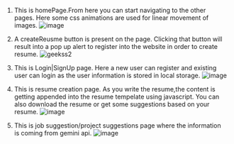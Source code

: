 1. This is homePage.From here you can start navigating to the other pages. Here some css animations are used for linear movement of images.
![image](https://github.com/RanitaGhosh04/ResumeBuilder/assets/82662107/f90e6eec-fb2e-426f-a675-3c5488693a7c)


2. A createReusme button is present on the page. Clicking that button will result into a pop up alert to register into the website in order to create resume.
![geekss2](https://github.com/RanitaGhosh04/ResumeBuilder/assets/82662107/8d4f03fb-5bac-449a-b22f-c79b253e0319)


3. This is Login|SignUp page. Here a new user can register and existing user can login as the user information is stored in local storage.
![image](https://github.com/RanitaGhosh04/ResumeBuilder/assets/82662107/799cb5ac-fa46-4879-a882-c6652454b586)


4. This is resume creation page. As you write the resume,the content is getting appended into the resume tempelate using javascript. You can also download the resume or get some suggestions based on your resume.
![image](https://github.com/RanitaGhosh04/ResumeBuilder/assets/82662107/0fe5271d-36c3-4d1d-b6c0-6060d10b4318)

5. This is job suggestion/project suggestions page where the information is coming from gemini api.
![image](https://github.com/RanitaGhosh04/ResumeBuilder/assets/82662107/02fbc97b-d1d6-48d7-9f87-ca9a75f5b988)



